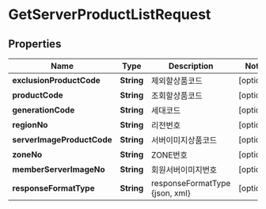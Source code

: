 
# GetServerProductListRequest

## Properties
Name | Type | Description | Notes
------------ | ------------- | ------------- | -------------
**exclusionProductCode** | **String** | 제외할상품코드 |  [optional]
**productCode** | **String** | 조회할상품코드 |  [optional]
**generationCode** | **String** | 세대코드 |  [optional]
**regionNo** | **String** | 리전번호 |  [optional]
**serverImageProductCode** | **String** | 서버이미지상품코드 |  [optional]
**zoneNo** | **String** | ZONE번호 |  [optional]
**memberServerImageNo** | **String** | 회원서버이미지번호 |  [optional]
**responseFormatType** | **String** | responseFormatType {json, xml} |  [optional]



